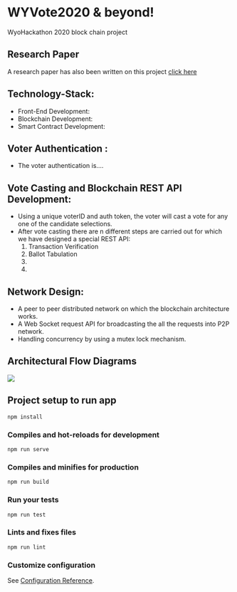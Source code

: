 # WYVote2020 & beyond!
WyoHackathon 2020 block chain project

## Research Paper
A research paper has also been written on this project
[click here](https://github.com/foolink_paper.pdf)

## Technology-Stack:
* Front-End Development: 
* Blockchain Development:  
* Smart Contract Development:


## Voter Authentication :
* The voter authentication is....<insert details here>

## Vote Casting and Blockchain REST API Development:
* Using a unique voterID and auth token, the voter will cast a vote for any one of the candidate selections.
* After vote casting there are n different steps are carried out for which we have designed a special REST API:
  1. Transaction Verification
  2. Ballot Tabulation
  3. 
  4.

## Network Design:
* A peer to peer distributed network on which the blockchain architecture works.
* A Web Socket request API for broadcasting the all the requests into P2P network.
* Handling concurrency by using a mutex lock mechanism.


## Architectural Flow Diagrams
![](https://lh4.googleusercontent.com/)


## Project setup to run app
```
npm install
```

### Compiles and hot-reloads for development
```
npm run serve
```

### Compiles and minifies for production
```
npm run build
```

### Run your tests
```
npm run test
```

### Lints and fixes files
```
npm run lint
```

### Customize configuration
See [Configuration Reference](https://cli.vuejs.org/config/).


